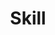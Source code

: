 ---
widget: featurette
headless: true  # This file represents a page section.

# ... Put Your Section Options Here (title etc.) ...
title: Skill
weight: 30

# Showcase personal skills or business features.
# Add/remove as many `feature` blocks below as you like.
# For available icons, see: https://wowchemy.com/docs/page-builder/#icons
feature:
  - icon: python
    icon_pack: fab
    name: Python
    description: |
        Tensorflow, Pyspark, Scikit-learn etc..
  - icon: database
    icon_pack: fas
    name: SQL
    description: |
        Spark, Hive, Presto
  - icon: terminal
    icon_pack: fas
    name: Others
    description: |
        AWS, k8s, CircleCI, git, etc...

---